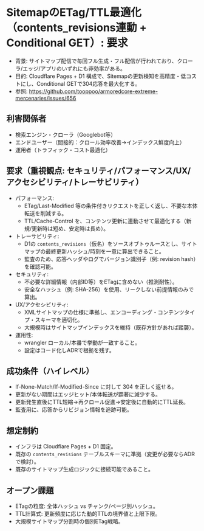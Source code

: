 # SitemapのETag/TTL最適化（contents_revisions連動 + Conditional GET）: 要求

- 背景: サイトマップ配信で毎回フル生成・フル配信が行われており、クローラ/エッジ/アプリのいずれにも非効率がある。
- 目的: Cloudflare Pages + D1 構成で、Sitemapの更新検知を高精度・低コストにし、Conditional GETで304応答を最大化する。
- 参照: <https://github.com/tooppoo/armoredcore-extreme-mercenaries/issues/656>

## 利害関係者

- 検索エンジン・クローラ（Googlebot等）
- エンドユーザー（間接的：クロール効率改善→インデックス鮮度向上）
- 運用者（トラフィック・コスト最適化）

## 要求（重視観点: セキュリティ/パフォーマンス/UX/アクセシビリティ/トレーサビリティ）

- パフォーマンス:
  - ETag/Last-Modified 等の条件付きリクエストを正しく返し、不要な本体転送を削減する。
  - TTL/Cache-Control を、コンテンツ更新に連動させて最適化する（新規/更新時は短め、安定時は長め）。
- トレーサビリティ:
  - D1の `contents_revisions`（仮名）をソースオブトゥルースとし、サイトマップの最終更新ハッシュ/時刻を一意に算出できること。
  - 監査のため、応答ヘッダやログでバージョン識別子（例: revision hash）を確認可能。
- セキュリティ:
  - 不必要な詳細情報（内部ID等）をETagに含めない（推測耐性）。
  - 安全なハッシュ（例: SHA-256）を使用、リークしない前提情報のみで算出。
- UX/アクセシビリティ:
  - XMLサイトマップの仕様に準拠し、エンコーディング・コンテンツタイプ・スキーマを適切化。
  - 大規模時はサイトマップインデックスを維持（既存方針があれば踏襲）。
- 運用性:
  - wrangler ローカル/本番で挙動が一致すること。
  - 設定はコード化しADRで根拠を残す。

## 成功条件（ハイレベル）

- If-None-Match/If-Modified-Since に対して 304 を正しく返せる。
- 更新がない期間はエッジヒット/本体転送が顕著に減少する。
- 更新発生直後にTTL短縮→再クロール促進→安定後に自動的にTTL延長。
- 監査用に、応答からリビジョン情報を追跡可能。

## 想定制約

- インフラは Cloudflare Pages + D1 固定。
- 既存の `contents_revisions` テーブルスキーマに準拠（変更が必要ならADRで検討）。
- 既存のサイトマップ生成ロジックに接続可能であること。

## オープン課題

- ETagの粒度: 全体ハッシュ vs チャンク/ページ別ハッシュ。
- TTL計算式: 更新頻度に応じた動的TTLの境界値と上限下限。
- 大規模サイトマップ分割時の個別ETag戦略。
